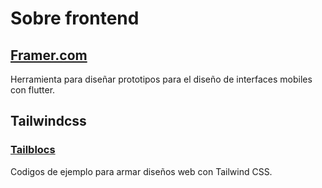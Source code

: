 # Sobre frontend

## [Framer.com](https://www.framer.com/)

Herramienta para diseñar prototipos para el diseño de interfaces mobiles con flutter.

## Tailwindcss

### [Tailblocs](https://tailblocks.cc/)

Codigos de ejemplo para armar diseños web con Tailwind CSS.
